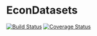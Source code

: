 # EconDatasets

[![Build Status](https://travis-ci.org/JuliaFinMetriX/EconDatasets.jl.svg?branch=master)](https://travis-ci.org/JuliaFinMetriX/EconDatasets.jl)
[![Coverage Status](https://coveralls.io/repos/JuliaFinMetriX/EconDatasets.jl/badge.png?branch=master)](https://coveralls.io/r/JuliaFinMetriX/EconDatasets.jl?branch=master)

